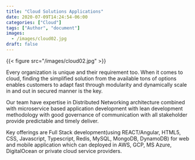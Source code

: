 ```yaml
---
title: "Cloud Solutions Applications"
date: 2020-07-09T14:24:54-06:00
categories: ["Cloud"]
tags: ["Author", "document"]
images:
  - /images/cloud02.jpg
draft: false
---
```


{{< figure src="/images/cloud02.jpg" >}}

Every organization is unique and their requirement too. When it comes to cloud, finding the simplified solution from the available tons of options enables customers to adapt fast through modularity and dynamically scale in and out in secured manner is the key.

Our team have expertise in Distributed Networking architecture combined with microservice based application development with lean development methodology with good governance of communication with all stakeholder provide predictable and timely deliver.

Key offerings are Full Stack development(using REACT/Angular, HTML5, CSS, Javascript, Typescript, Redis, MySQL, MongoDB, DynamoDB) for web and mobile application which can deployed in AWS, GCP, MS Azure, DigitalOcean or private cloud service providers.